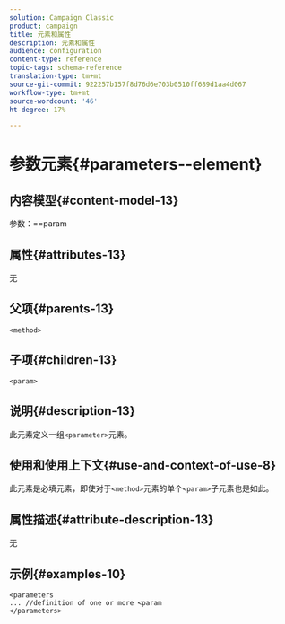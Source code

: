 ```yaml
---
solution: Campaign Classic
product: campaign
title: 元素和属性
description: 元素和属性
audience: configuration
content-type: reference
topic-tags: schema-reference
translation-type: tm+mt
source-git-commit: 922257b157f8d76d6e703b0510ff689d1aa4d067
workflow-type: tm+mt
source-wordcount: '46'
ht-degree: 17%

---
```



# 参数元素{#parameters--element}

## 内容模型{#content-model-13}

参数：==param

## 属性{#attributes-13}

无

## 父项{#parents-13}

`<method>`

## 子项{#children-13}

`<param>`

## 说明{#description-13}

此元素定义一组`<parameter>`元素。

## 使用和使用上下文{#use-and-context-of-use-8}

此元素是必填元素，即使对于`<method>`元素的单个`<param>`子元素也是如此。

## 属性描述{#attribute-description-13}

无

## 示例{#examples-10}

```
<parameters
... //definition of one or more <param
</parameters>
```
